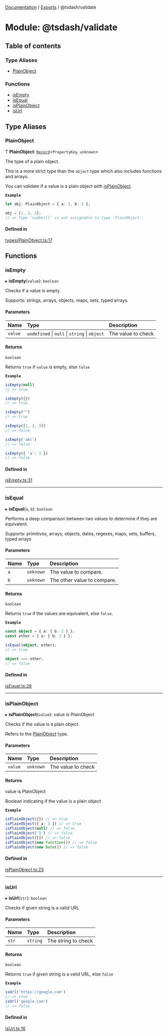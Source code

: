 [Documentation](../README.md) / [Exports](../modules.md) / @tsdash/validate

# Module: @tsdash/validate

## Table of contents

### Type Aliases

- [PlainObject](tsdash_validate.md#plainobject)

### Functions

- [isEmpty](tsdash_validate.md#isempty)
- [isEqual](tsdash_validate.md#isequal)
- [isPlainObject](tsdash_validate.md#isplainobject)
- [isUrl](tsdash_validate.md#isurl)

## Type Aliases

### PlainObject

Ƭ **PlainObject**: [`Record`]( https://www.typescriptlang.org/docs/handbook/utility-types.html#recordkeys-type )\<`PropertyKey`, `unknown`\>

The type of a plain object.

This is a more strict type than the `object` type which also includes functions and arrays.

You can validate if a value is a plain object with [isPlainObject](tsdash_validate.md#isplainobject).

**`Example`**

```ts
let obj: PlainObject = { a: 1, b: 2 };

obj = [1, 2, 3];
// => Type 'number[]' is not assignable to type 'PlainObject'.
```

#### Defined in

[types/PlainObject.ts:17](https://github.com/mhodge11/tsdash/blob/326c585/packages/validate/src/types/PlainObject.ts#L17)

## Functions

### isEmpty

▸ **isEmpty**(`value`): `boolean`

Checks if a value is empty.

Supports: strings, arrays, objects, maps, sets, typed arrays.

#### Parameters

| Name | Type | Description |
| :------ | :------ | :------ |
| `value` | `undefined` \| ``null`` \| `string` \| `object` | The value to check |

#### Returns

`boolean`

Returns `true` if `value` is empty, else `false`

**`Example`**

```ts
isEmpty(null)
// => true

isEmpty({})
// => true

isEmpty("")
// => true

isEmpty([1, 2, 3])
// => false

isEmpty('abc')
// => false

isEmpty({ 'a': 1 })
// => false
```

#### Defined in

[isEmpty.ts:31](https://github.com/mhodge11/tsdash/blob/326c585/packages/validate/src/isEmpty.ts#L31)

___

### isEqual

▸ **isEqual**(`a`, `b`): `boolean`

Performs a deep comparison between two values to determine if they are
equivalent.

Supports: primitives, arrays, objects, dates, regexes, maps, sets, buffers, typed arrays

#### Parameters

| Name | Type | Description |
| :------ | :------ | :------ |
| `a` | `unknown` | The value to compare. |
| `b` | `unknown` | The other value to compare. |

#### Returns

`boolean`

Returns `true` if the values are equivalent, else `false`.

**`Example`**

```ts
const object = { a: { b: 2 } };
const other = { a: { b: 2 } };

isEqual(object, other);
// => true

object === other;
// => false
```

#### Defined in

[isEqual.ts:28](https://github.com/mhodge11/tsdash/blob/326c585/packages/validate/src/isEqual.ts#L28)

___

### isPlainObject

▸ **isPlainObject**(`value`): value is PlainObject

Checks if the value is a plain object.

Refers to the [PlainObject](tsdash_validate.md#plainobject) type.

#### Parameters

| Name | Type | Description |
| :------ | :------ | :------ |
| `value` | `unknown` | The value to check |

#### Returns

value is PlainObject

Boolean indicating if the value is a plain object

**`Example`**

```ts
isPlainObject({}) // => true
isPlainObject({ a: 1 }) // => true
isPlainObject(null) // => false
isPlainObject('1') // => false
isPlainObject([]) // => false
isPlainObject(new Function()) // => false
isPlainObject(new Date()) // => false
```

#### Defined in

[isPlainObject.ts:23](https://github.com/mhodge11/tsdash/blob/326c585/packages/validate/src/isPlainObject.ts#L23)

___

### isUrl

▸ **isUrl**(`str`): `boolean`

Checks if given string is a valid URL

#### Parameters

| Name | Type | Description |
| :------ | :------ | :------ |
| `str` | `string` | The string to check |

#### Returns

`boolean`

Returns `true` if given string is a valid URL, else `false`

**`Example`**

```ts
isUrl('https://google.com')
// => true
isUrl('google.com')
// => false
```

#### Defined in

[isUrl.ts:16](https://github.com/mhodge11/tsdash/blob/326c585/packages/validate/src/isUrl.ts#L16)
